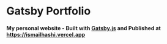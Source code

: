 # Gatsby Portfolio

#### My personal website - Built with [Gatsby.js](https://www.gatsbyjs.org/) and Published at https://ismailhashi.vercel.app
